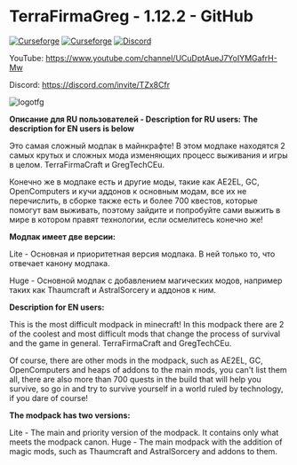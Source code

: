 # TerraFirmaGreg - 1.12.2 - GitHub

[![Curseforge](http://cf.way2muchnoise.eu/full_terrafirmagreg_downloads.svg)](https://www.curseforge.com/minecraft/modpacks/terrafirmagreg)  [![Curseforge](http://cf.way2muchnoise.eu/versions/For%20MC_terrafirmagreg_all.svg)](https://www.curseforge.com/minecraft/modpacks/terrafirmagreg) <a title="Вступайте в наш Дискорд!" href="https://discord.gg/TZx8Cfr"><img src="https://img.shields.io/discord/400913133620822016?label=TFG%3ANH%20Discord" alt="Discord"/></a>

YouTube: https://www.youtube.com/channel/UCuDptAueJ7YoIYMGafrH-Mw

Discord: https://discord.com/invite/TZx8Cfr

![logotfg](https://user-images.githubusercontent.com/52341158/131987786-bf99e1af-318c-4ed4-a6f8-c4617d692adb.png)

**Описание для RU пользователей - Description for RU users:**
**The description for EN users is below**

Это самая сложный модпак в майнкрафте! В этом модпаке находятся 2 самых крутых и сложных мода изменяющих процесс выживания и игры в целом. TerraFirmaCraft и GregTechCEu.

Конечно же в модпаке есть и другие моды, такие как AE2EL, GC, OpenComputers и кучи аддонов к основным модам, все их не перечислить, в сборке также есть и более 700 квестов, которые помогут вам выживать, поэтому зайдите и попробуйте сами выжить в мире в котором правят технологии, если осмелитесь конечно же!

**Модпак имеет две версии:**

Lite - Основная и приоритетная версия модпака. В ней только то, что отвечает канону модпака.

Huge - Основной модпак с добавлением магических модов, например таких как Thaumcraft и AstralSorcery и аддонов к ним.

**Description for EN users:**

This is the most difficult modpack in minecraft! In this modpack there are 2 of the coolest and most difficult mods that change the process of survival and the game in general. TerraFirmaCraft and GregTechCEu.

Of course, there are other mods in the modpack, such as AE2EL, GC, OpenComputers and heaps of addons to the main mods, you can't list them all, there are also more than 700 quests in the build that will help you survive, so go in and try to survive yourself in a world ruled by technology, if you dare of course!

**The modpack has two versions:**

Lite - The main and priority version of the modpack. It contains only what meets the modpack canon.
Huge - The main modpack with the addition of magic mods, such as Thaumcraft and AstralSorcery and addons to them.
